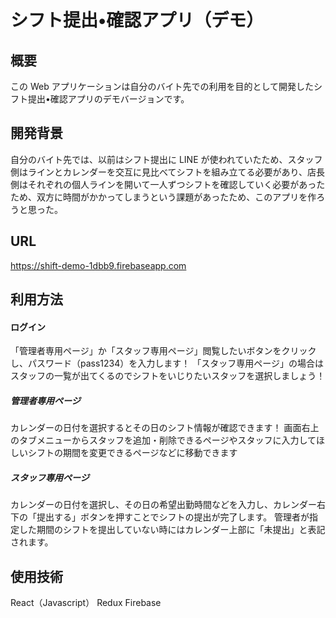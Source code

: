 # シフト提出•確認アプリ（デモ）

## 概要

この Web アプリケーションは自分のバイト先での利用を目的として開発したシフト提出•確認アプリのデモバージョンです。

## 開発背景

自分のバイト先では、以前はシフト提出に LINE が使われていたため、スタッフ側はラインとカレンダーを交互に見比べてシフトを組み立てる必要があり、店長側はそれぞれの個人ラインを開いて一人ずつシフトを確認していく必要があったため、双方に時間がかかってしまうという課題があったため、このアプリを作ろうと思った。

## URL

https://shift-demo-1dbb9.firebaseapp.com

## 利用方法

#### ログイン

「管理者専用ページ」か「スタッフ専用ページ」閲覧したいボタンをクリックし、パスワード（pass1234）を入力します！
「スタッフ専用ページ」の場合はスタッフの一覧が出てくるのでシフトをいじりたいスタッフを選択しましょう！

##### 管理者専用ページ

カレンダーの日付を選択するとその日のシフト情報が確認できます！
画面右上のタブメニューからスタッフを追加・削除できるページやスタッフに入力してほしいシフトの期間を変更できるページなどに移動できます

##### スタッフ専用ページ

カレンダーの日付を選択し、その日の希望出勤時間などを入力し、カレンダー右下の「提出する」ボタンを押すことでシフトの提出が完了します。
管理者が指定した期間のシフトを提出していない時にはカレンダー上部に「未提出」と表記されます。

## 使用技術

React（Javascript） Redux Firebase
